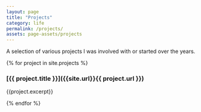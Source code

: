 ```yaml
---
layout: page
title: "Projects"
category: life
permalink: /projects/
assets: page-assets/projects
---
```


A selection of various projects I was involved with or started over the years.

{% for project in site.projects %}
### [{{ project.title }}]({{site.url}}{{ project.url }})
{{project.excerpt}}
<!-- {{project.image | absolute_url}} -->
{% endfor %}
